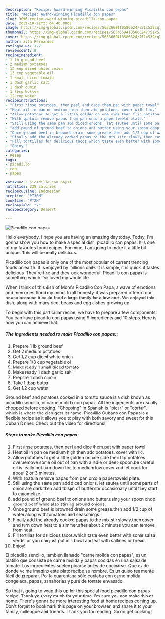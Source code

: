 ```yaml
---
description: "Recipe: Award-winning Picadillo con papas"
title: "Recipe: Award-winning Picadillo con papas"
slug: 3096-recipe-award-winning-picadillo-con-papas
date: 2019-10-22T23:04:40.888Z
image: https://img-global.cpcdn.com/recipes/5633669410586624/751x532cq70/picadillo-con-papas-recipe-main-photo.jpg
thumbnail: https://img-global.cpcdn.com/recipes/5633669410586624/751x532cq70/picadillo-con-papas-recipe-main-photo.jpg
cover: https://img-global.cpcdn.com/recipes/5633669410586624/751x532cq70/picadillo-con-papas-recipe-main-photo.jpg
author: Alta Fernandez
ratingvalue: 3.7
reviewcount: 8
recipeingredient:
- 1 lb ground beef
- 2 medium potatoes
- 12 cup diced white onion
- 13 cup vegetable oil
- 1 small diced tomato
- 1 dash garlic salt
- 1 dash cumin
- 1 tbsp butter
- 12 cup water
recipeinstructions:
- "First rinse potatoes, then peel and dice them.pat with paper towel"
- "Heat oil in pan on medium high then add potatoes. cover with lid."
- "Allow potatoes to get a little golden on one side then flip potatoes over.remove some oil out of pan with a ladle or deep spoon.be careful oil is really hot.turn down fire to medium low.cover and let cook for about 2 or 3 minutes."
- "With spatula remove papas from pan onto a papertoweld plate."
- "Still using the same pan add diced onions. let sautee until some parts of onion are dark.then add tblspn of butter.stir occasionally until they start to caramelize."
- "add pound of ground beef to onions and butter.using your spoon chop ground beef while also stirring around onions."
- "Once ground beef is browned drain some grease.then add 1/2 cup of water along with tomatoes and seasonings."
- "Finally add the already cooked papas to the mix.stir slowly.then cover and turn down heat to a simmer.after about 2 minutes you can remove from heat."
- "Fill tortillas for delicious tacos.which taste even better with some salsa verde. or you can just put in a bowl and eat with saltines or bread."
- "Enjoy!"
categories:
- Resep
tags:
- picadillo
- con
- papas

katakunci: picadillo con papas
nutrition: 238 calories
recipecuisine: Indonesian
preptime: "PT36M"
cooktime: "PT2H"
recipeyield: "2"
recipecategory: Dessert

---
```



![Picadillo con papas](https://img-global.cpcdn.com/recipes/5633669410586624/751x532cq70/picadillo-con-papas-recipe-main-photo.jpg)

Hello everybody, I hope you are having an amazing day today. Today, I'm gonna show you how to make a special dish, picadillo con papas. It is one of my favorites food recipes. For mine, I am going to make it a little bit unique. This will be really delicious.

Picadillo con papas is only one of the most popular of current trending foods on earth. It is enjoyed by millions daily. It is simple, it is quick, it tastes delicious. They're fine and they look wonderful. Picadillo con papas is something which I've loved my whole life.

When I think of this dish of Mom&#39;s Picadillo Con Papa, a wave of emotions and memories flood my mind. In all honesty, it was prepared often in our house because it could feed a large family for a low cost. We enjoyed this dish, along with many rice, beans and egg dishes growing up.


To begin with this particular recipe, we have to prepare a few components. You can have picadillo con papas using 9 ingredients and 10 steps. Here is how you can achieve that.

##### The ingredients needed to make Picadillo con papas::

1. Prepare 1 lb ground beef
1. Get 2 medium potatoes
1. Get 1/2 cup diced white onion
1. Prepare 1/3 cup vegetable oil
1. Make ready 1 small diced tomato
1. Make ready 1 dash garlic salt
1. Prepare 1 dash cumin
1. Take 1 tbsp butter
1. Get 1/2 cup water


Ground beef and potatoes cooked in a tomato sauce is a dish known as picadillo sencillo, or carne molida con papas. All the ingredients are usually chopped before cooking. &#34;Chopping&#34; in Spanish is &#34;picar&#34; or &#34;cortar&#34;, which is where the dish gets its name. Picadillo Cubano con Papas is a flexible recipe as it allows you to play with both savory and sweet for this Cuban Dinner. Check out the video for directions! 

##### Steps to make Picadillo con papas:

1. First rinse potatoes, then peel and dice them.pat with paper towel
1. Heat oil in pan on medium high then add potatoes. cover with lid.
1. Allow potatoes to get a little golden on one side then flip potatoes over.remove some oil out of pan with a ladle or deep spoon.be careful oil is really hot.turn down fire to medium low.cover and let cook for about 2 or 3 minutes.
1. With spatula remove papas from pan onto a papertoweld plate.
1. Still using the same pan add diced onions. let sautee until some parts of onion are dark.then add tblspn of butter.stir occasionally until they start to caramelize.
1. add pound of ground beef to onions and butter.using your spoon chop ground beef while also stirring around onions.
1. Once ground beef is browned drain some grease.then add 1/2 cup of water along with tomatoes and seasonings.
1. Finally add the already cooked papas to the mix.stir slowly.then cover and turn down heat to a simmer.after about 2 minutes you can remove from heat.
1. Fill tortillas for delicious tacos.which taste even better with some salsa verde. or you can just put in a bowl and eat with saltines or bread.
1. Enjoy!


El picadillo sencillo, también llamado &#34;carne molida con papas&#34;, es un platillo que consiste de carne molida y papas cocidas en una salsa de tomate. Los ingredientes suelen picarse antes de cocinarse. Que es de donde yo me imagino este plato recibe su nombre. Es un guiso realmente fácil de preparar. Por la cuarentena sólo contaba con carne molida congelada, papas, zanahorias y puré de tomate envasado. 

So that is going to wrap this up for this special food picadillo con papas recipe. Thank you very much for your time. I'm sure you can make this at home. There's gonna be more interesting food at home recipes coming up. Don't forget to bookmark this page on your browser, and share it to your family, colleague and friends. Thank you for reading. Go on get cooking!

